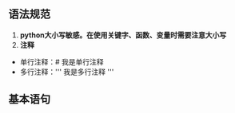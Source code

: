 ## 语法规范
1. **python大小写敏感。在使用关键字、函数、变量时需要注意大小写**
2. **注释**
- 单行注释：# 我是单行注释
- 多行注释：''' 我是多行注释 '''

## 基本语句
